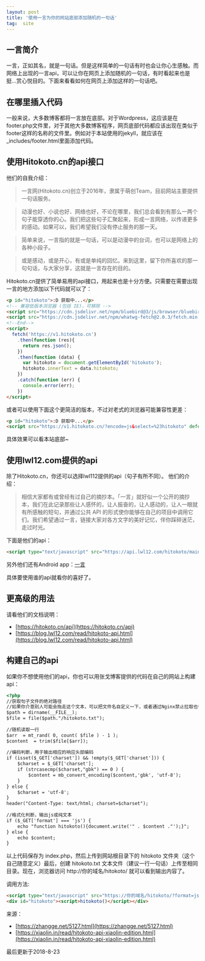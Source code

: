 ```yaml
---
layout: post
title: '使用一言为你的网站底部添加随机的一句话'
tag:  site
---
```


## 一言简介

一言，正如其名，就是一句话。但是这样简单的一句话有时也会让你心生感触。而网络上出现的一言api，可以让你在网页上添加随机的一句话，有时看起来也是挺...赏心悦目的。下面来看看如何在网页上添加这样的一句话吧。

## 在哪里插入代码

一般来说，大多数博客都将一言放在底部。对于Wordpress，这应该是在footer.php文件里，对于其他大多数博客程序，网页底部代码都应该出现在类似于footer这样的名称的文件里。例如对于本站使用的jekyll，就应该在_includes/footer.html里面添加代码。

## 使用Hitokoto.cn的api接口

他们的自我介绍：

> 一言网(Hitokoto.cn)创立于2016年，隶属于萌创Team，目前网站主要提供一句话服务。 

> 动漫也好、小说也好、网络也好，不论在哪里，我们总会看到有那么一两个句子能穿透你的心。我们把这些句子汇聚起来，形成一言网络，以传递更多的感动。如果可以，我们希望我们没有停止服务的那一天。

> 简单来说，一言指的就是一句话，可以是动漫中的台词，也可以是网络上的各种小段子。

> 或是感动，或是开心，有或是单纯的回忆。来到这里，留下你所喜欢的那一句句话，与大家分享，这就是一言存在的目的。

Hitokoto.cn提供了简单易用的api接口，用起来也是十分方便。只需要在需要出现一言的地方添加以下代码就可以了：

```HTML
<p id="hitokoto">:D 获取中...</p>
<!-- 兼容低版本浏览器 (包括 IE)，可移除 -->
<script src="https://cdn.jsdelivr.net/npm/bluebird@3/js/browser/bluebird.min.js"></script>
<script src="https://cdn.jsdelivr.net/npm/whatwg-fetch@2.0.3/fetch.min.js"></script>
<!--End-->
<script>
  fetch('https://v1.hitokoto.cn')
    .then(function (res){
      return res.json();
    })
    .then(function (data) {
      var hitokoto = document.getElementById('hitokoto');
      hitokoto.innerText = data.hitokoto; 
    })
    .catch(function (err) {
      console.error(err);
    })
</script>
```

或者可以使用下面这个更简洁的版本，不过对老式的浏览器可能兼容性更差：

```HTML
<p id="hitokoto">:D 获取中...</p>
<script src="https://v1.hitokoto.cn/?encode=js&select=%23hitokoto" defer></script>
```

具体效果可以看本站底部~

## 使用lwl12.com提供的api

除了Hitokoto.cn，你还可以选择lwl112提供的api（句子有所不同）。
他们的介绍：

> 相信大家都有或曾经有过自己的摘抄本。「一言」就好似一个公开的摘抄本，我们在此记录那些让人感怀的，让人振奋的，让人感动的，让人一眼就有所感触的短句，并通过公共 API 的形式使你能够在自己的项目中调用它们。我们希望通过一言，链接大家对各方文字的美好记忆，伴你踩碎迷茫，走过时光。

下面是他们的api：

```HTML
<script type="text/javascript" src="https://api.lwl12.com/hitokoto/main/get?encode=js&charset=utf-8"></script><div id="lwlhitokoto"><script>lwlhitokoto()</script></div>
```

另外他们还有Android app：[一言](https://www.coolapk.com/apk/com.hitokoto)

具体要使用谁的api就看你的喜好了。

## 更高级的用法

请看他们的文档说明：
- [https://hitokoto.cn/api](https://hitokoto.cn/api)
- [https://blog.lwl12.com/read/hitokoto-api.html](https://blog.lwl12.com/read/hitokoto-api.html)

## 构建自己的api

如果你不想使用他们的api，你也可以用张戈博客提供的代码在自己的网站上构建api：

```html
<?php
//获取句子文件的绝对路径
//如果你介意别人可能会拖走这个文本，可以把文件名自定义一下，或者通过Nginx禁止拉取也行。
$path = dirname(__FILE__);
$file = file($path."/hitokoto.txt");
 
//随机读取一行
$arr  = mt_rand( 0, count( $file ) - 1 );
$content  = trim($file[$arr]);
 
//编码判断，用于输出相应的响应头部编码
if (isset($_GET['charset']) && !empty($_GET['charset'])) {
    $charset = $_GET['charset'];
    if (strcasecmp($charset,"gbk") == 0 ) {
        $content = mb_convert_encoding($content,'gbk', 'utf-8');
    }
} else {
    $charset = 'utf-8';
}
header("Content-Type: text/html; charset=$charset");
 
//格式化判断，输出js或纯文本
if ($_GET['format'] === 'js') {
    echo "function hitokoto(){document.write('" . $content ."');}";
} else {
    echo $content;
}
```

以上代码保存为 index.php，然后上传到网站根目录下的 hitokoto 文件夹（这个自己随意定义）最后，创建 hitokoto.txt 文本文件（建议一行一句话）上传至相同目录。现在，浏览器访问 http://你的域名/hitokoto/ 就可以看到输出内容了。

调用方法:

```HTML
<script type="text/javascript" src="https://你的域名/hitokoto/?format=js&charset=utf-8"></script>
<div id="hitokoto"><script>hitokoto()</script></div>
```

来源：
- [https://zhangge.net/5127.html](https://zhangge.net/5127.html)
- [https://xiaolin.in/read/hitokoto-api-xiaolin-edition.html](https://xiaolin.in/read/hitokoto-api-xiaolin-edition.html)

最后更新于2018-8-23
